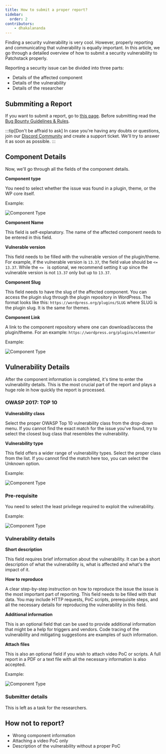 ```yaml
---
title: How to submit a proper report?
sidebar:
  order: 2
contributors:
    - dhakalananda
---
```

Finding a security vulnerability is very cool. However, properly reporting and communicating that vulnerability is equally important. In this article, we go through a detailed overview of how to submit a security vulnerability to Patchstack properly.

Reporting a security issue can be divided into three parts:

- Details of the affected component
- Details of the vulnerability
- Details of the researcher

## Submmiting a Report

If you want to submit a report, go to [this page](https://patchstack.com/database/report). Before submitting read the [Bug Bounty Guidelines & Rules](https://patchstack.com/articles/bug-bounty-guidelines-rules/).

:::tip[Don't be affraid to ask]
In case you're having any doubts or questions, join our [Discord Community](https://discord.com/servers/patchstack-alliance-1024691600619745334) and create a support ticket. We'll try to answer it as soon as possible.
:::

## Component Details

Now, we'll go through all the fields of the component details.

**Component type**

You need to select whether the issue was found in a plugin, theme, or the WP core itself.

Example:

![Component Type](@images/submitting-report/component-type.png)

**Component Name**

This field is self-explanatory. The name of the affected component needs to be entered in this field.

**Vulnerable version**

This field needs to be filled with the vulnerable version of the plugin/theme. For example, if the vulnerable version is `13.37`, the field value should be `<= 13.37`. While the `<= ` is optional, we recommend setting it up since the vulnerable version is not `13.37` only but up to `13.37`.

**Component Slug**

This field needs to have the slug of the affected component. You can access the plugin slug through the plugin repository in WordPress. The format looks like this: `https://wordpress.org/plugins/SLUG` where SLUG is the plugin slug. It is the same for themes.

**Component Link**

A link to the component repository where one can download/access the plugin/theme. For an example: `https://wordpress.org/plugins/elementor`

Example:

![Component Type](@images/submitting-report/component-details.png)


## Vulnerability Details

After the component information is completed, it's time to enter the vulnerability details. This is the most crucial part of the report and plays a huge role in how quickly the report is processed.

### OWASP 2017: TOP 10

**Vulnerability class**

Select the proper OWASP Top 10 vulnerability class from the drop-down menu. If you cannot find the exact match for the issue you've found, try to select the closest bug class that resembles the vulnerability.

**Vulnerability type**

This field offers a wider range of vulnerability types. Select the proper class from the list. If you cannot find the match here too, you can select the Unknown option.

Example:

![Component Type](@images/submitting-report/vuln-class.png)


### Pre-requisite

You need to select the least privilege required to exploit the vulnerability.

Example:

![Component Type](@images/submitting-report/prerequisite.png)

### Vulnerability details

**Short description**

This field requires brief information about the vulnerability. It can be a short description of what the vulnerability is, what is affected and what's the impact of it.

**How to reproduce**

A clear step-by-step instruction on how to reproduce the issue the issue is the most important part of reporting. This field needs to be filled with that data. You may include HTTP requests, PoC scripts, prerequisite steps, and all the necessary details for reproducing the vulnerability in this field.

**Additional information**

This is an optional field that can be used to provide additional information that might be a help for triggers and vendors. Code tracing of the vulnerability and mitigating suggestions are examples of such information.

**Attach files**

This is also an optional field if you wish to attach video PoC or scripts. A full report in a PDF or a text file with all the necessary information is also accepted.

Example:

![Component Type](@images/submitting-report/vuln-information.png)


### Submitter details

This is left as a task for the researchers.

## How not to report?

- Wrong component information
- Attaching a video PoC only
- Description of the vulnerability without a proper PoC
